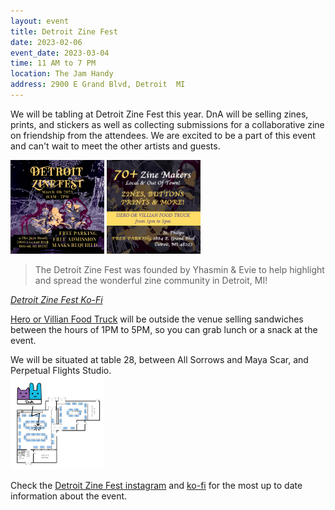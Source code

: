 ```yaml
---
layout: event
title: Detroit Zine Fest
date: 2023-02-06
event_date: 2023-03-04
time: 11 AM to 7 PM
location: The Jam Handy
address: 2900 E Grand Blvd, Detroit  MI
---
```


We will be tabling at Detroit Zine Fest this year. DnA will be selling zines, prints, and stickers as well as collecting submissions for a collaborative zine on friendship from the attendees. We are excited to be a part of this event and can't wait to meet the other artists and guests.

<a href="/assets/img/events/dzf2023_1.jpg" title="Promo Slide 1"><img src="/assets/img/events/dzf2023_1.jpg" width="150" alt="Graphic image reading Detroit Zine Fest/March 4th 2023/11AM-7PM/@ The Jam Handy/ 2900 E Grand Blvd/Detroit, MI  48202/ Free Parking, Free Admission, Masks Required"></a>
<a href="/assets/img/events/dzf2023_2.jpg" title="Promo Slide 2"><img src="/assets/img/events/dzf2023_2.jpg" width="150" alt="Graphic Image reading 70+ Zine Makers, Local & Out Of Town/ Zines, Buttons, Prints, and More!/ Hero or Villian Food Truck from 1pm to 5pm/Free Parking: St. Philips/2884 E Grand Blvd/Detroit, MI 48202"></a>

> The Detroit Zine Fest was founded by Yhasmin & Evie to help highlight and spread the wonderful zine community in Detroit, MI!

*[Detroit Zine Fest Ko-Fi](https://ko-fi.com/detroitzinefest)*

[Hero or Villian Food Truck](https://www.heroorvillaindeli.com/) will be outside the venue selling sandwiches between the hours of 1PM to 5PM, so you can grab lunch or a snack at the event.

We will be situated at table 28, between All Sorrows and Maya Scar, and Perpetual Flights Studio.  
<a href="/assets/img/events/detroitzinefesttable.png" title="Venue Table Map"><img src="/assets/img/events/detroitzinefesttable.png" width="150" alt="A map showing the layout of the venue, with a large DnA logo pointing to table 28."></a>

Check the [Detroit Zine Fest instagram](https://www.instagram.com/detzinefest/) and [ko-fi](https://ko-fi.com/detroitzinefest) for the most up to date information about the event.
